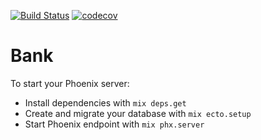 [![Build Status](https://www.travis-ci.org/jhonisds/bank.svg?branch=main)](https://www.travis-ci.org/jhonisds/bank) [![codecov](https://codecov.io/gh/jhonisds/bank/branch/main/graph/badge.svg?token=O7T9IK4OW5)](https://codecov.io/gh/jhonisds/bank)

# Bank

To start your Phoenix server:

- Install dependencies with `mix deps.get`
- Create and migrate your database with `mix ecto.setup`
- Start Phoenix endpoint with `mix phx.server`
